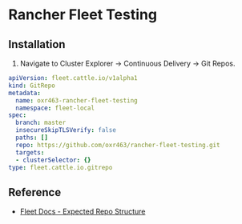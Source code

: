 # Rancher Fleet Testing

## Installation

1. Navigate to Cluster Explorer -> Continuous Delivery -> Git Repos.

```yaml
apiVersion: fleet.cattle.io/v1alpha1
kind: GitRepo
metadata:
  name: oxr463-rancher-fleet-testing
  namespace: fleet-local
spec:
  branch: master
  insecureSkipTLSVerify: false
  paths: []
  repo: https://github.com/oxr463/rancher-fleet-testing.git
  targets:
  - clusterSelector: {}
type: fleet.cattle.io.gitrepo
```

## Reference

- [Fleet Docs - Expected Repo Structure](https://fleet.rancher.io/gitrepo-structure)
